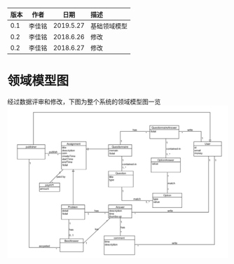 | 版本|作者|日期|描述|
| -- | -- | -- | :----- |
|0.1|李佳铭|2019.5.27| 基础领域模型 |
|0.2|李佳铭|2018.6.26| 修改 |
|0.2|李佳铭|2018.6.27| 修改 |

# 领域模型图
经过数据评审和修改，下图为整个系统的领域模型图一览
![](DomainModel/domain_model.PNG)    




